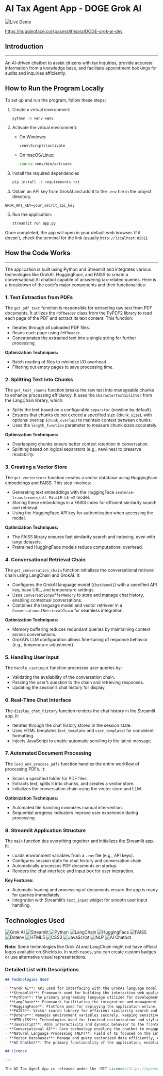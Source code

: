 # AI Tax Agent App - DOGE Grok AI

[![Live Demo](https://img.shields.io/badge/Live-Demo-brightgreen)](https://huggingface.co/spaces/Athsara/DOGE-grok-ai-dev)

https://huggingface.co/spaces/Athsara/DOGE-grok-ai-dev

## Introduction

---

An AI-driven chatbot to assist citizens with tax inquiries, provide accurate information from a knowledge base, and facilitate appointment bookings for audits and inquiries efficiently.

## How to Run the Program Locally

To set up and run the program, follow these steps:

1. Create a virtual environment:

   ```bash
   python -m venv venv
   ```

2. Activate the virtual environment:

   - On Windows:
     ```bash
     venv\Scripts\activate
     ```
   - On macOS/Linux:
     ```bash
     source venv/bin/activate
     ```

3. Install the required dependencies
   ```bash
   pip install -r requirements.txt
   ```
4. Obtain an API key from GrokAI and add it to the `.env` file in the project directory.

```commandline
GROK_API_KEY=your_secrit_api_key
```

5. Run the application:
   ```bash
   streamlit run app.py
   ```

Once completed, the app will open in your default web browser. If it doesn't, check the terminal for the link (usually `http://localhost:8501`).

## How the Code Works

---

The application is built using Python and Streamlit and integrates various technologies like GrokAI, HuggingFace, and FAISS to create a conversational AI chatbot capable of answering tax-related queries. Here is a breakdown of the code’s major components and their functionalities:

### 1. **Text Extraction from PDFs**

The `get_pdf_text` function is responsible for extracting raw text from PDF documents. It utilizes the `PdfReader` class from the PyPDF2 library to read each page of the PDF and extract its text content. This function:

- Iterates through all uploaded PDF files.
- Reads each page using `PdfReader`.
- Concatenates the extracted text into a single string for further processing.

**Optimization Techniques:**

- Batch reading of files to minimize I/O overhead.
- Filtering out empty pages to save processing time.

### 2. **Splitting Text into Chunks**

The `get_text_chunks` function breaks the raw text into manageable chunks to enhance processing efficiency. It uses the `CharacterTextSplitter` from the LangChain library, which:

- Splits the text based on a configurable `separator` (newline by default).
- Ensures that chunks do not exceed a specified size (`chunk_size`), with optional overlap (`chunk_overlap`) to maintain context between chunks.
- Uses the `length_function` parameter to measure chunk sizes accurately.

**Optimization Techniques:**

- Overlapping chunks ensure better context retention in conversation.
- Splitting based on logical separators (e.g., newlines) to preserve readability.

### 3. **Creating a Vector Store**

The `get_vectorstore` function creates a vector database using HuggingFace embeddings and FAISS. This step involves:

- Generating text embeddings with the HuggingFace `sentence-transformers/all-MiniLM-L6-v2` model.
- Storing these embeddings in a FAISS index for efficient similarity search and retrieval.
- Using the HuggingFace API key for authentication when accessing the model.

**Optimization Techniques:**

- The FAISS library ensures fast similarity search and indexing, even with large datasets.
- Pretrained HuggingFace models reduce computational overhead.

### 4. **Conversational Retrieval Chain**

The `get_conversation_chain` function initializes the conversational retrieval chain using LangChain and GrokAI. It:

- Configures the GrokAI language model (`ChatOpenAI`) with a specified API key, base URL, and temperature settings.
- Uses `ConversationBufferMemory` to store and manage chat history, enabling contextual conversations.
- Combines the language model and vector retriever in a `ConversationalRetrievalChain` for seamless integration.

**Optimization Techniques:**

- Memory buffering reduces redundant queries by maintaining context across conversations.
- GrokAI’s LLM configuration allows fine-tuning of response behavior (e.g., temperature adjustment).

### 5. **Handling User Input**

The `handle_userinput` function processes user queries by:

- Validating the availability of the conversation chain.
- Passing the user’s question to the chain and retrieving responses.
- Updating the session’s chat history for display.

### 6. **Real-Time Chat Interface**

The `display_chat_history` function renders the chat history in the Streamlit app. It:

- Iterates through the chat history stored in the session state.
- Uses HTML templates (`bot_template` and `user_template`) for consistent formatting.
- Injects JavaScript to enable automatic scrolling to the latest message.

### 7. **Automated Document Processing**

The `load_and_process_pdfs` function handles the entire workflow of processing PDFs. It:

- Scans a specified folder for PDF files.
- Extracts text, splits it into chunks, and creates a vector store.
- Initializes the conversation chain using the vector store and LLM.

**Optimization Techniques:**

- Automated file handling minimizes manual intervention.
- Sequential progress indicators improve user experience during processing.

### 8. **Streamlit Application Structure**

The `main` function ties everything together and initializes the Streamlit app. It:

- Loads environment variables from a `.env` file (e.g., API keys).
- Configures session state for chat history and conversation chain.
- Automatically processes PDF documents on startup.
- Renders the chat interface and input box for user interaction.

**Key Features:**

- Automatic loading and processing of documents ensure the app is ready for queries immediately.
- Integration with Streamlit’s `text_input` widget for smooth user input handling.

## Technologies Used

![Grok AI](https://img.shields.io/badge/Grok_AI-563D7C?style=for-the-badge&logo=GrokAI&logoColor=white)
![Streamlit](https://img.shields.io/badge/Streamlit-FF4B4B?style=for-the-badge&logo=streamlit&logoColor=white)
![Python](https://img.shields.io/badge/Python-3776AB?style=for-the-badge&logo=python&logoColor=white)
![LangChain](https://img.shields.io/badge/LangChain-000000?style=for-the-badge&logo=langchain&logoColor=white)
![HuggingFace](https://img.shields.io/badge/HuggingFace-F9DC3E?style=for-the-badge&logo=huggingface&logoColor=black)
![FAISS](https://img.shields.io/badge/FAISS-2E3440?style=for-the-badge)
![Dotenv](https://img.shields.io/badge/Dotenv-007ACC?style=for-the-badge&logo=dotenv&logoColor=white)
![HTML5](https://img.shields.io/badge/HTML5-E34F26?style=for-the-badge&logo=html5&logoColor=white)
![CSS3](https://img.shields.io/badge/CSS3-1572B6?style=for-the-badge&logo=css3&logoColor=white)
![JavaScript](https://img.shields.io/badge/JavaScript-F7DF1E?style=for-the-badge&logo=javascript&logoColor=black)
![NLP](https://img.shields.io/badge/NLP-FF5722?style=for-the-badge)
![AI Chatbot](https://img.shields.io/badge/AI_Chatbot-4CAF50?style=for-the-badge)

**Note:** Some technologies like Grok AI and LangChain might not have official logos available on Shields.io. In such cases, you can create custom badges or use alternative visual representations.

### Detailed List with Descriptions

```markdown
## Technologies Used

- **Grok AI**: API used for interfacing with the GrokAI language model, facilitating the generation of conversational responses and enhancing the chatbot's ability to understand and process user queries effectively.
- **Streamlit**: Framework used for building the interactive web application interface.
- **Python**: The primary programming language utilized for development.
- **LangChain**: Framework facilitating the integration and management of language models within the application.
- **HuggingFace**: Platform used for deploying the application online, leveraging Hugging Face’s infrastructure and services.
- **FAISS**: Vector search library for efficient similarity search and indexing of embeddings.
- **Dotenv**: Manages environment variables securely, keeping sensitive information like API keys safe.
- **HTML/CSS**: Technologies used for frontend customization and styling of the web application.
- **JavaScript**: Adds interactivity and dynamic behavior to the frontend components.
- **Conversational AI**: Core technology enabling the chatbot to engage in interactive dialogues based on user input.
- **Natural Language Processing (NLP)**: Field of AI focused on the interaction between computers and human language, underpinning the chatbot's functionality.
- **Vector Databases**: Manage and query vectorized data efficiently, essential for handling embeddings and similarity searches.
- **AI Chatbot**: The primary functionality of the application, enabling interactive conversations based on the content of multiple PDFs.

## License

---

The AI Tax Agent App is released under the [MIT License](https://opensource.org/licenses/MIT).
```
